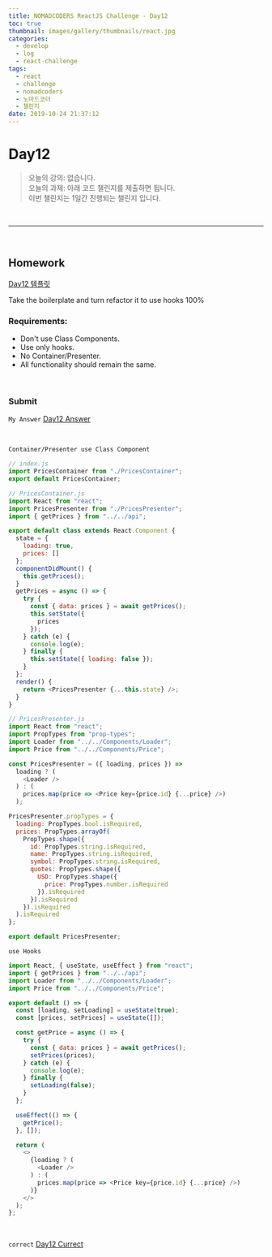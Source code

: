 ```yaml
---
title: NOMADCODERS ReactJS Challenge - Day12
toc: true
thumbnail: images/gallery/thumbnails/react.jpg
categories:
  - develop
  - log
  - react-challenge
tags:
  - react
  - challenge
  - nomadcoders
  - 노마드코더
  - 챌린지
date: 2019-10-24 21:37:12
---
```





# Day12
> 오늘의 강의: 없습니다.  
  오늘의 과제: 아래 코드 챌린지를 제출하면 됩니다.  
  이번 챌린지는 1일간 진행되는 챌린지 입니다.
 
<br/>
<!-- more -->

---

<br/>

## Homework 
[Day12 템플릿](https://codesandbox.io/s/day-six-solution-6n2q7)

Take the boilerplate and turn refactor it to use hooks 100%

### Requirements:
- Don't use Class Components.
- Use only hooks.
- No Container/Presenter.
- All functionality should remain the same.


<br/>

### Submit

`My Answer`
[Day12 Answer](https://codesandbox.io/s/day-six-solution-0vhns)

<br/>

`Container/Presenter use Class Component`
```javascript
// index.js
import PricesContainer from "./PricesContainer";
export default PricesContainer;

// PricesContainer.js
import React from "react";
import PricesPresenter from "./PricesPresenter";
import { getPrices } from "../../api";

export default class extends React.Component {
  state = {
    loading: true,
    prices: []
  };
  componentDidMount() {
    this.getPrices();
  }
  getPrices = async () => {
    try {
      const { data: prices } = await getPrices();
      this.setState({
        prices
      });
    } catch (e) {
      console.log(e);
    } finally {
      this.setState({ loading: false });
    }
  };
  render() {
    return <PricesPresenter {...this.state} />;
  }
}

// PricesPresenter.js
import React from "react";
import PropTypes from "prop-types";
import Loader from "../../Components/Loader";
import Price from "../../Components/Price";

const PricesPresenter = ({ loading, prices }) =>
  loading ? (
    <Loader />
  ) : (
    prices.map(price => <Price key={price.id} {...price} />)
  );

PricesPresenter.propTypes = {
  loading: PropTypes.bool.isRequired,
  prices: PropTypes.arrayOf(
    PropTypes.shape({
      id: PropTypes.string.isRequired,
      name: PropTypes.string.isRequired,
      symbol: PropTypes.string.isRequired,
      quotes: PropTypes.shape({
        USD: PropTypes.shape({
          price: PropTypes.number.isRequired
        }).isRequired
      }).isRequired
    }).isRequired
  ).isRequired
};

export default PricesPresenter;
```

`use Hooks`
```javascript
import React, { useState, useEffect } from "react";
import { getPrices } from "../../api";
import Loader from "../../Components/Loader";
import Price from "../../Components/Price";

export default () => {
  const [loading, setLoading] = useState(true);
  const [prices, setPrices] = useState([]);

  const getPrice = async () => {
    try {
      const { data: prices } = await getPrices();
      setPrices(prices);
    } catch (e) {
      console.log(e);
    } finally {
      setLoading(false);
    }
  };

  useEffect(() => {
    getPrice();
  }, []);

  return (
    <>
      {loading ? (
        <Loader />
      ) : (
        prices.map(price => <Price key={price.id} {...price} />)
      )}
    </>
  );
};

```

<br/>

`correct`
[Day12 Currect](https://codesandbox.io/s/day-eight-solution-0210c)

